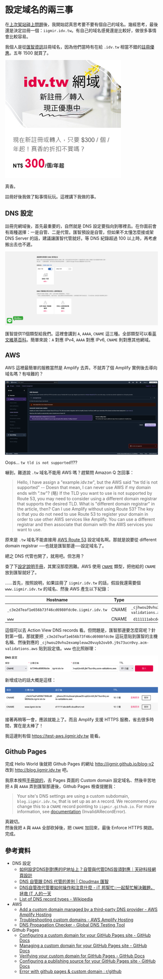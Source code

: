 # 設定域名的兩三事

在[上次架站碰上問題](https://blog.iigmir.idv.tw/articles/139.html)後，我開始認真思考要不要有個自己的域名。幾經思考，最後還是決定註冊一個：`iigmir.idv.tw`。有自己的域名感覺還是比較好，做很多事情會比較容易。

我個人是從[匯智資訊](https://domain.cloudmax.com.tw)註冊域名，因為他們當時有在給 `.idv.tw` 相當不錯的[註冊優惠](https://domain.cloudmax.com.tw/registration/idv-tw-domain)。五年 1500 就買了。

![idv.tw 網域 新註冊/轉入 現正優惠中 現在新註冊或轉入，只要 $300 / 個 / 年起！真香的折扣不買嗎？](https://raw.githubusercontent.com/iigmir/blog-source/master/assets/145/1-idv-tw.png)

真香。

註冊好後我做了點事情玩玩。這裡講下我做的事。

## DNS 設定

註冊完網域後，首先最重要的，自然就是 DNS 設定要指向到哪裡去。在你面前會有兩種選擇：一是自管、二是代管。匯智預設是自管，但如果不太懂怎麼接或架 DNS Server 的話，建議讓匯智代管就好。等 DNS 紀錄超過 100 以上時，再考慮搬出去也不遲。

![DNS 管理設定。這裡設為 DNS 代管](https://raw.githubusercontent.com/iigmir/blog-source/master/assets/145/2-dns-overview.png)

匯智提供11個類型給我們。這裡會講到 `A`, `AAAA`, `CNAME` 這三種。全部類型可以看[英文維基百科](https://en.wikipedia.org/wiki/List_of_DNS_record_types)。簡單來說：`A` 對應 IPv4, `AAAA` 對應 IPv6, `CNAME` 則對應其他網域。

## AWS

AWS 這裡最簡單的服務當然是 Amplify 去弄。不就弄了個 Amplify 實例後去導向域名嗎？有啥難的？

![The "tw tld is not supported" message was shown on AWS](https://raw.githubusercontent.com/iigmir/blog-source/master/assets/145/3-aws.png)

Oops... `tw tld is not supported`!!??

嚇到，難道說 `.tw` 域名不能用 AWS 嗎？趕緊問 Amazon Q 怎回事：

> Hello, I have assign a "example.idv.tw", but the AWS said "tw tld is not supported" -- Doesn that mean, I can never use AWS if my domain ends with ".tw"?
> (略) If the TLD you want to use is not supported by Route 53, you may need to consider using a different domain registrar that supports the desired TLD.
> What is "different domain registrar" in the article, then? Can I use Amplify without using Route 53?
> The key is that you do not need to use Route 53 to register your domain in order to use other AWS services like Amplify. You can use a different registrar and then associate that domain with the AWS services you want to use.

原來是 `.tw` 域名不能直接用 [AWS Route 53](https://aws.amazon.com/route53) 設定域名啊。那就是說要從 different domain registrar ──也就是匯智那邊──設定域名了。

總之 DNS 代管也開了，就用吧。但怎用？

查了下[設定說明手冊](https://docs.aws.amazon.com/amplify/latest/userguide/to-add-a-custom-domain-managed-by-a-third-party-dns-provider.html)，其實沒那麼困難。AWS 使用 [`CNAME`](https://en.wikipedia.org/wiki/CNAME_record) 類型，把他給的 `CNAME` 放到匯智就好了。

……首先，按照說明，如果註冊了 `iigmir.idv.tw` 的話，假設我還需要個 `www.iigmir.idv.tw` 的域名、然後 AWS 產生以下紀錄：

| Hostname | Type | Data/URL |
| ------ | ------ | ------ |
| `_c3e2d7eaf1e656b73f46cd6980fdc0e.iigmir.idv.tw` | CNAME | `_cjhwou20vhu2exampleuw20vuyb2ovb9.j9s73ucn9vy.acm-validations.aws`  |
| `www` | CNAME | ` d111111abcdef8.cloudfront.net`  |

這個可以去 Action View DNS records 看。但問題是，匯智那邊要怎麼寫呢？針對第一個，那就要把 `_c3e2d7eaf1e656b73f46cd6980fdc0e` 這玩意貼到匯智的主機名稱、然後對應的 `_cjhwou20vhu2exampleuw20vuyb2ovb9.j9s73ucn9vy.acm-validations.aws` 貼到設定值。`www` 也比照辦理：

![匯智的主機名稱設定。類型主機名稱填入 _c3e2d7eaf1e656b73f46cd6980fdc0e, 設定值填入 _cjhwou20vhu2exampleuw20vuyb2ovb9.j9s73ucn9vy.acm-validations.aws, TTL選10分鐘](https://raw.githubusercontent.com/iigmir/blog-source/master/assets/145/4-insert-dns.png)

新增成功的話大概是這樣：

![匯智的主機名稱顯示。](https://raw.githubusercontent.com/iigmir/blog-source/master/assets/145/5-dns-result.png)

接著再稍等一會，應該就能上了。而且 Amplify 支援 HTTPS 服務，省去很多時間，實在是太棒了！

我這邊則有個 <https://test-aws.iigmir.idv.tw> 能看。

## Github Pages

完成 Hello World 後就把 Github Pages 的網址 <http://iigmir.github.io/blog-v2> 改到 <http://blog.iigmir.idv.tw> 吧。

我原本按照[手冊說的](https://docs.github.com/en/pages/configuring-a-custom-domain-for-your-github-pages-site/managing-a-custom-domain-for-your-github-pages-site)，去 Pages 頁面的 Custom domain 設定域名、然後辛苦地把 `A` 與 `AAAA` 弄到匯智那邊後，Github Pages 檢查提醒我：

> Your site's DNS settings are using a custom subdomain, `blog.iigmir.idv.tw`, that is set up as an `A` record. We recommend you change this to a `CNAME` record pointing to `iigmir.github.io`. For more information, see [documentation](https://docs.github.com/en/pages/configuring-a-custom-domain-for-your-github-pages-site
) (InvalidARecordError). 

真親切。  
然後我把 `A` 與 `AAAA` 全部砍掉後，把 `CNAME` 加回來，最後 Enforce HTTPS 開啟。完成。

## 參考資料

* DNS 設定
    * [如何設定DNS到對應的IP地址上？自管與代管DNS皆須對應｜天矽科技網頁設計](https://www.tsg.com.tw/blog-detail2-185-0-dns-2.htm)
    * [DNS 自管跟 DNS 代管的差別 | Cloudmax 匯智](https://www.cloudmax.com.tw/help/domain-name/dns-hosting)
    * [DNS自管改代管要如何操作和注意什麼 - iT 邦幫忙::一起幫忙解決難題，拯救 IT 人的一天](https://ithelp.ithome.com.tw/questions/10211057)
    * [List of DNS record types - Wikipedia](https://en.wikipedia.org/wiki/List_of_DNS_record_types)
* AWS
    * [Add a custom domain managed by a third-party DNS provider - AWS Amplify Hosting](https://docs.aws.amazon.com/amplify/latest/userguide/to-add-a-custom-domain-managed-by-a-third-party-dns-provider.html)
    * [Troubleshooting custom domains - AWS Amplify Hosting](https://docs.aws.amazon.com/amplify/latest/userguide/custom-domain-troubleshoot-guide.html)
    * [DNS Propagation Checker - Global DNS Testing Tool](https://www.whatsmydns.net)
* Github Pages
    * [Configuring a custom domain for your GitHub Pages site - GitHub Docs](https://docs.github.com/en/pages/configuring-a-custom-domain-for-your-github-pages-site)
    * [Managing a custom domain for your GitHub Pages site - GitHub Docs](https://docs.github.com/en/pages/configuring-a-custom-domain-for-your-github-pages-site/managing-a-custom-domain-for-your-github-pages-site)
    * [Verifying your custom domain for GitHub Pages - GitHub Docs](https://docs.github.com/en/pages/configuring-a-custom-domain-for-your-github-pages-site/verifying-your-custom-domain-for-github-pages)
    * [Configuring a publishing source for your GitHub Pages site - GitHub Docs](https://docs.github.com/en/pages/getting-started-with-github-pages/configuring-a-publishing-source-for-your-github-pages-site)
    * [Error with github pages & custom domain : r/github](https://www.reddit.com/r/github/comments/c6djer/error_with_github_pages_custom_domain)
